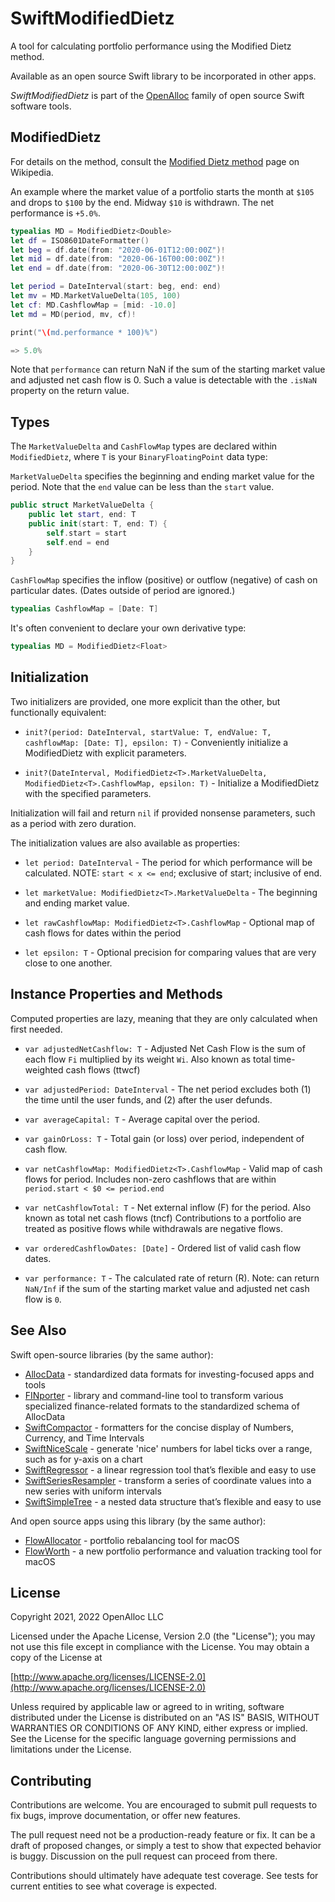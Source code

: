 # SwiftModifiedDietz

A tool for calculating portfolio performance using the Modified Dietz method.

Available as an open source Swift library to be incorporated in other apps.

_SwiftModifiedDietz_ is part of the [OpenAlloc](https://github.com/openalloc) family of open source Swift software tools.

## ModifiedDietz

For details on the method, consult the [Modified Dietz method](https://en.wikipedia.org/wiki/Modified_Dietz_method) page on Wikipedia.

An example where the market value of a portfolio starts the month at `$105` and drops to `$100` by the end. Midway `$10` is withdrawn. The net performance is `+5.0%`.

```swift
typealias MD = ModifiedDietz<Double>
let df = ISO8601DateFormatter()
let beg = df.date(from: "2020-06-01T12:00:00Z")!
let mid = df.date(from: "2020-06-16T00:00:00Z")!
let end = df.date(from: "2020-06-30T12:00:00Z")!

let period = DateInterval(start: beg, end: end)
let mv = MD.MarketValueDelta(105, 100)
let cf: MD.CashflowMap = [mid: -10.0]
let md = MD(period, mv, cf)!

print("\(md.performance * 100)%")

=> 5.0%
```

Note that `performance` can return NaN if the sum of the starting market value and adjusted net cash flow is 0. Such a value is detectable with the `.isNaN` property on the return value.

## Types

The `MarketValueDelta` and `CashFlowMap` types are declared within `ModifiedDietz`, where `T` is your `BinaryFloatingPoint` data type:

`MarketValueDelta` specifies the beginning and ending market value for the period. Note that the `end` value can be less than the `start` value.

```swift
public struct MarketValueDelta {
    public let start, end: T
    public init(start: T, end: T) {
        self.start = start
        self.end = end
    }
}   
```

`CashFlowMap` specifies the inflow (positive) or outflow (negative) of cash on particular dates. (Dates outside of period are ignored.)

```swift
typealias CashflowMap = [Date: T]
```

It's often convenient to declare your own derivative type:

```swift
typealias MD = ModifiedDietz<Float>
```

## Initialization

Two initializers are provided, one more explicit than the other, but functionally equivalent:

- `init?(period: DateInterval, startValue: T, endValue: T, cashflowMap: [Date: T], epsilon: T)` - Conveniently initialize a ModifiedDietz with explicit parameters.

- `init?(DateInterval, ModifiedDietz<T>.MarketValueDelta, ModifiedDietz<T>.CashflowMap, epsilon: T)` - Initialize a ModifiedDietz with the specified parameters.

Initialization will fail and return `nil` if provided nonsense parameters, such as a period with zero duration.

The initialization values are also available as properties:

- `let period: DateInterval` - The period for which performance will be calculated. NOTE: `start < x <= end`; exclusive of start; inclusive of end.

- `let marketValue: ModifiedDietz<T>.MarketValueDelta` - The beginning and ending market value.

- `let rawCashflowMap: ModifiedDietz<T>.CashflowMap` - Optional map of cash flows for dates within the period

- `let epsilon: T` - Optional precision for comparing values that are very close to one another.

## Instance Properties and Methods

Computed properties are lazy, meaning that they are only calculated when first needed.

- `var adjustedNetCashflow: T` - Adjusted Net Cash Flow is the sum of each flow `Fi` multiplied by its weight `Wi`. Also known as total time-weighted cash flows (ttwcf)

- `var adjustedPeriod: DateInterval` - The net period excludes both (1) the time until the user funds, and (2) after the user defunds.

- `var averageCapital: T` - Average capital over the period.

- `var gainOrLoss: T` - Total gain (or loss) over period, independent of cash flow.

- `var netCashflowMap: ModifiedDietz<T>.CashflowMap` - Valid map of cash flows for period. Includes non-zero cashflows that are within `period.start < $0 <= period.end`

- `var netCashflowTotal: T` - Net external inflow (F) for the period. Also known as total net cash flows (tncf) Contributions to a portfolio are treated as positive flows while withdrawals are negative flows.

- `var orderedCashflowDates: [Date]` - Ordered list of valid cash flow dates.

- `var performance: T` - The calculated rate of return (R). Note: can return `NaN/Inf` if the sum of the starting market value and adjusted net cash flow is `0`.

## See Also

Swift open-source libraries (by the same author):

* [AllocData](https://github.com/openalloc/AllocData) - standardized data formats for investing-focused apps and tools
* [FINporter](https://github.com/openalloc/FINporter) - library and command-line tool to transform various specialized finance-related formats to the standardized schema of AllocData
* [SwiftCompactor](https://github.com/openalloc/SwiftCompactor) - formatters for the concise display of Numbers, Currency, and Time Intervals
* [SwiftNiceScale](https://github.com/openalloc/SwiftNiceScale) - generate 'nice' numbers for label ticks over a range, such as for y-axis on a chart
* [SwiftRegressor](https://github.com/openalloc/SwiftRegressor) - a linear regression tool that’s flexible and easy to use
* [SwiftSeriesResampler](https://github.com/openalloc/SwiftSeriesResampler) - transform a series of coordinate values into a new series with uniform intervals
* [SwiftSimpleTree](https://github.com/openalloc/SwiftSimpleTree) - a nested data structure that’s flexible and easy to use

And open source apps using this library (by the same author):

* [FlowAllocator](https://openalloc.github.io/FlowAllocator/index.html) - portfolio rebalancing tool for macOS
* [FlowWorth](https://openalloc.github.io/FlowWorth/index.html) - a new portfolio performance and valuation tracking tool for macOS


## License

Copyright 2021, 2022 OpenAlloc LLC

Licensed under the Apache License, Version 2.0 (the "License"); you may not use this file except in compliance with the License. You may obtain a copy of the License at

[http://www.apache.org/licenses/LICENSE-2.0](http://www.apache.org/licenses/LICENSE-2.0)

Unless required by applicable law or agreed to in writing, software distributed under the License is distributed on an "AS IS" BASIS, WITHOUT WARRANTIES OR CONDITIONS OF ANY KIND, either express or implied. See the License for the specific language governing permissions and limitations under the License.

## Contributing

Contributions are welcome. You are encouraged to submit pull requests to fix bugs, improve documentation, or offer new features. 

The pull request need not be a production-ready feature or fix. It can be a draft of proposed changes, or simply a test to show that expected behavior is buggy. Discussion on the pull request can proceed from there.

Contributions should ultimately have adequate test coverage. See tests for current entities to see what coverage is expected.
